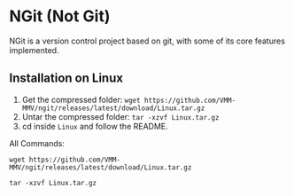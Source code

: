 # NGit (Not Git)

NGit is a version control project based on git, with some of its core features implemented.

## Installation on Linux

1. Get the compressed folder: 
   `wget https://github.com/VMM-MMV/ngit/releases/latest/download/Linux.tar.gz`
2. Untar the compressed folder: 
   `tar -xzvf Linux.tar.gz`
3. cd inside `Linux` and follow the README.
   
All Commands:

   `wget https://github.com/VMM-MMV/ngit/releases/latest/download/Linux.tar.gz`
   
   `tar -xzvf Linux.tar.gz`
